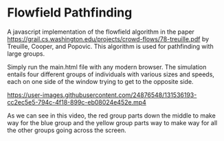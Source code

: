 # Flowfield Pathfinding
A javascript implementation of the flowfield algorithm in the paper https://grail.cs.washington.edu/projects/crowd-flows/78-treuille.pdf by Treuille, Cooper, and Popovic. This algorithm is used for pathfinding with large groups. 
 
Simply run the main.html file with any modern browser. 
The simulation entails four different groups of individuals with various sizes and speeds, each on one side of the window trying to get to the opposite side.


https://user-images.githubusercontent.com/24876548/131536193-cc2ec5e5-794c-4f18-899c-eb08024e452e.mp4


As we can see in this video, the red group parts down the middle to make way for the blue group and the yellow group parts way to make way for all the other groups going across the screen.
